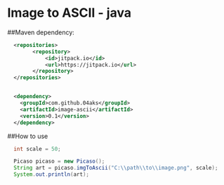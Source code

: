 # Image to ASCII - java

##Maven dependency:
```xml
  <repositories>
        <repository>
            <id>jitpack.io</id>
            <url>https://jitpack.io</url>
        </repository>
  </repositories>


  <dependency>
    <groupId>com.github.04aks</groupId>
    <artifactId>image-ascii</artifactId>
    <version>0.1</version>
  </dependency>
```

##How to use
```java
  int scale = 50;

  Picaso picaso = new Picaso();
  String art = picaso.imgToAscii("C:\\path\\to\\image.png", scale);
  System.out.println(art);
```
